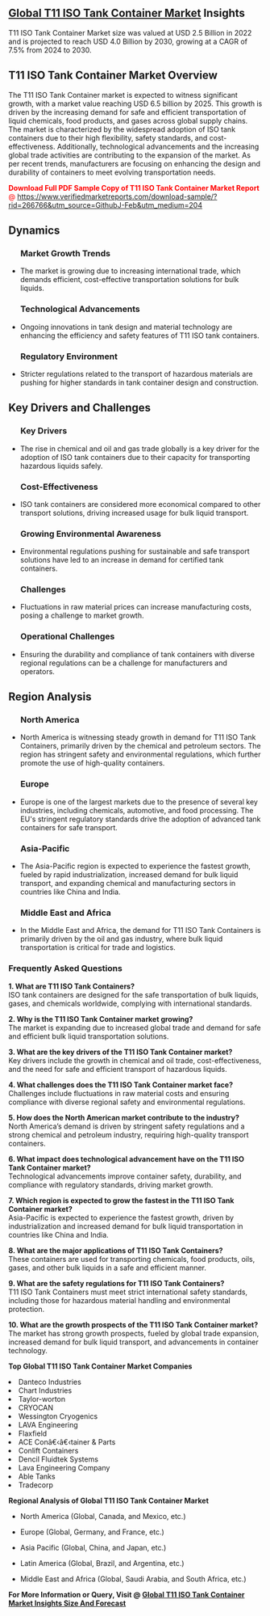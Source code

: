 <h2><a href="https://www.verifiedmarketreports.com/download-sample/?rid=266766&amp;utm_source=GithubJ&amp;utm_medium=204" target="_blank">Global T11 ISO Tank Container Market</a> Insights</h2><p>T11 ISO Tank Container Market size was valued at USD 2.5 Billion in 2022 and is projected to reach USD 4.0 Billion by 2030, growing at a CAGR of 7.5% from 2024 to 2030.</p><p> <h2>T11 ISO Tank Container Market Overview</h2> <p>The T11 ISO Tank Container market is expected to witness significant growth, with a market value reaching USD 6.5 billion by 2025. This growth is driven by the increasing demand for safe and efficient transportation of liquid chemicals, food products, and gases across global supply chains. The market is characterized by the widespread adoption of ISO tank containers due to their high flexibility, safety standards, and cost-effectiveness. Additionally, technological advancements and the increasing global trade activities are contributing to the expansion of the market. As per recent trends, manufacturers are focusing on enhancing the design and durability of containers to meet evolving transportation needs.</p> <p><p><span class=""><span style="color: #ff0000;"><strong>Download Full PDF Sample Copy of T11 ISO Tank Container Market Report</strong> @ </span><a href="https://www.verifiedmarketreports.com/download-sample/?rid=266766&amp;utm_source=GithubJ-Feb&amp;utm_medium=204" target="_blank">https://www.verifiedmarketreports.com/download-sample/?rid=266766&amp;utm_source=GithubJ-Feb&amp;utm_medium=204</a></span></p></p> <h2>Dynamics</h2> <ul> <h3>Market Growth Trends</h3> <li>The market is growing due to increasing international trade, which demands efficient, cost-effective transportation solutions for bulk liquids.</li> <h3>Technological Advancements</h3> <li>Ongoing innovations in tank design and material technology are enhancing the efficiency and safety features of T11 ISO tank containers.</li> <h3>Regulatory Environment</h3> <li>Stricter regulations related to the transport of hazardous materials are pushing for higher standards in tank container design and construction.</li> </ul> <h2>Key Drivers and Challenges</h2> <ul> <h3>Key Drivers</h3> <li>The rise in chemical and oil and gas trade globally is a key driver for the adoption of ISO tank containers due to their capacity for transporting hazardous liquids safely.</li> <h3>Cost-Effectiveness</h3> <li>ISO tank containers are considered more economical compared to other transport solutions, driving increased usage for bulk liquid transport.</li> <h3>Growing Environmental Awareness</h3> <li>Environmental regulations pushing for sustainable and safe transport solutions have led to an increase in demand for certified tank containers.</li> <h3>Challenges</h3> <li>Fluctuations in raw material prices can increase manufacturing costs, posing a challenge to market growth.</li> <h3>Operational Challenges</h3> <li>Ensuring the durability and compliance of tank containers with diverse regional regulations can be a challenge for manufacturers and operators.</li> </ul> <h2>Region Analysis</h2> <ul> <h3>North America</h3> <li>North America is witnessing steady growth in demand for T11 ISO Tank Containers, primarily driven by the chemical and petroleum sectors. The region has stringent safety and environmental regulations, which further promote the use of high-quality containers.</li> <h3>Europe</h3> <li>Europe is one of the largest markets due to the presence of several key industries, including chemicals, automotive, and food processing. The EU's stringent regulatory standards drive the adoption of advanced tank containers for safe transport.</li> <h3>Asia-Pacific</h3> <li>The Asia-Pacific region is expected to experience the fastest growth, fueled by rapid industrialization, increased demand for bulk liquid transport, and expanding chemical and manufacturing sectors in countries like China and India.</li> <h3>Middle East and Africa</h3> <li>In the Middle East and Africa, the demand for T11 ISO Tank Containers is primarily driven by the oil and gas industry, where bulk liquid transportation is critical for trade and logistics.</li> </ul> <h3>Frequently Asked Questions</h3> <p><strong>1. What are T11 ISO Tank Containers?</strong><br> ISO tank containers are designed for the safe transportation of bulk liquids, gases, and chemicals worldwide, complying with international standards.</p> <p><strong>2. Why is the T11 ISO Tank Container market growing?</strong><br> The market is expanding due to increased global trade and demand for safe and efficient bulk liquid transportation solutions.</p> <p><strong>3. What are the key drivers of the T11 ISO Tank Container market?</strong><br> Key drivers include the growth in chemical and oil trade, cost-effectiveness, and the need for safe and efficient transport of hazardous liquids.</p> <p><strong>4. What challenges does the T11 ISO Tank Container market face?</strong><br> Challenges include fluctuations in raw material costs and ensuring compliance with diverse regional safety and environmental regulations.</p> <p><strong>5. How does the North American market contribute to the industry?</strong><br> North America’s demand is driven by stringent safety regulations and a strong chemical and petroleum industry, requiring high-quality transport containers.</p> <p><strong>6. What impact does technological advancement have on the T11 ISO Tank Container market?</strong><br> Technological advancements improve container safety, durability, and compliance with regulatory standards, driving market growth.</p> <p><strong>7. Which region is expected to grow the fastest in the T11 ISO Tank Container market?</strong><br> Asia-Pacific is expected to experience the fastest growth, driven by industrialization and increased demand for bulk liquid transportation in countries like China and India.</p> <p><strong>8. What are the major applications of T11 ISO Tank Containers?</strong><br> These containers are used for transporting chemicals, food products, oils, gases, and other bulk liquids in a safe and efficient manner.</p> <p><strong>9. What are the safety regulations for T11 ISO Tank Containers?</strong><br> T11 ISO Tank Containers must meet strict international safety standards, including those for hazardous material handling and environmental protection.</p> <p><strong>10. What are the growth prospects of the T11 ISO Tank Container market?</strong><br> The market has strong growth prospects, fueled by global trade expansion, increased demand for bulk liquid transport, and advancements in container technology.</p> </p><p><strong>Top Global T11 ISO Tank Container Market Companies</strong></p><div data-test-id=""><p><li>Danteco Industries</li><li> Chart Industries</li><li> Taylor-worton</li><li> CRYOCAN</li><li> Wessington Cryogenics</li><li> LAVA Engineering</li><li> Flaxfield</li><li> ACE Conâ€‹â€‹tainer & Parts</li><li> Conlift Containers</li><li> Dencil Fluidtek Systems</li><li> Lava Engineering Company</li><li> Able Tanks</li><li> Tradecorp</li></p><div><strong>Regional Analysis of&nbsp;Global T11 ISO Tank Container Market</strong></div><ul><li dir="ltr"><p dir="ltr">North America&nbsp;(Global, Canada, and Mexico, etc.)</p></li><li dir="ltr"><p dir="ltr">Europe (Global, Germany, and France, etc.)</p></li><li dir="ltr"><p dir="ltr">Asia Pacific&nbsp;(Global, China, and Japan, etc.)</p></li><li dir="ltr"><p dir="ltr">Latin America&nbsp;(Global, Brazil, and Argentina, etc.)</p></li><li dir="ltr">Middle East and Africa&nbsp;(Global, Saudi Arabia, and South Africa, etc.)</li></ul><p><strong>For More Information or Query, Visit @&nbsp;</strong><strong><a href="https://www.verifiedmarketreports.com/product/t11-iso-tank-container-market/?utm_source=GithubJ&amp;utm_medium=204" target="_blank">Global T11 ISO Tank Container Market Insights Size And Forecast</a></strong></p></div>
